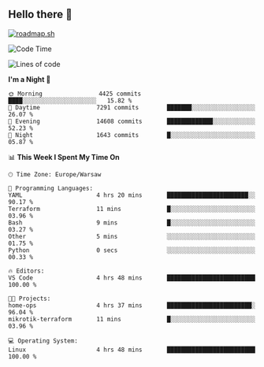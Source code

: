 ## Hello there 👋

[![roadmap.sh](https://roadmap.sh/card/wide/66979ceebf471856f5e911d3?variant=dark)](https://roadmap.sh)

<!--
**vrozaksen/vrozaksen** is a ✨ _special_ ✨ repository because its `README.md` (this file) appears on your GitHub profile.

Here are some ideas to get you started:

- 🔭 I’m currently working on ...
- 🌱 I’m currently learning ...
- 👯 I’m looking to collaborate on ...
- 🤔 I’m looking for help with ...
- 💬 Ask me about ...
- 📫 How to reach me: ...
- 😄 Pronouns: ...
- ⚡ Fun fact: ...
-->

<!--START_SECTION:waka-->
![Code Time](http://img.shields.io/badge/Code%20Time-104%20hrs%2010%20mins-blue)

![Lines of code](https://img.shields.io/badge/From%20Hello%20World%20I%27ve%20Written-1.4%20million%20lines%20of%20code-blue)

**I'm a Night 🦉** 

```text
🌞 Morning                4425 commits        ████░░░░░░░░░░░░░░░░░░░░░   15.82 % 
🌆 Daytime                7291 commits        ███████░░░░░░░░░░░░░░░░░░   26.07 % 
🌃 Evening                14608 commits       █████████████░░░░░░░░░░░░   52.23 % 
🌙 Night                  1643 commits        █░░░░░░░░░░░░░░░░░░░░░░░░   05.87 % 
```


📊 **This Week I Spent My Time On** 

```text
🕑︎ Time Zone: Europe/Warsaw

💬 Programming Languages: 
YAML                     4 hrs 20 mins       ███████████████████████░░   90.17 % 
Terraform                11 mins             █░░░░░░░░░░░░░░░░░░░░░░░░   03.96 % 
Bash                     9 mins              █░░░░░░░░░░░░░░░░░░░░░░░░   03.27 % 
Other                    5 mins              ░░░░░░░░░░░░░░░░░░░░░░░░░   01.75 % 
Python                   0 secs              ░░░░░░░░░░░░░░░░░░░░░░░░░   00.33 % 

🔥 Editors: 
VS Code                  4 hrs 48 mins       █████████████████████████   100.00 % 

🐱‍💻 Projects: 
home-ops                 4 hrs 37 mins       ████████████████████████░   96.04 % 
mikrotik-terraform       11 mins             █░░░░░░░░░░░░░░░░░░░░░░░░   03.96 % 

💻 Operating System: 
Linux                    4 hrs 48 mins       █████████████████████████   100.00 % 
```


<!--END_SECTION:waka-->